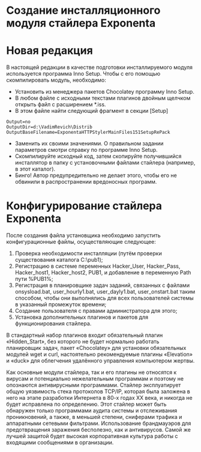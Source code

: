 Создание инсталляционного модуля стайлера Exponenta
===================================================

Новая редакция
==============

В настоящей редакции в качестве подготовки инсталлируемого модуля
используется программа Inno Setup. Чтобы с его помощью скомпилировать
модуль, необходимо:

-   Установить из менеджера пакетов Chocolatey программу Inno Setup.
-   В любом файле с исходными текстами плагинов двойным щелчком открыть
    файл с расширением \*.iss.
-   В этом файле найти следующий фрагмент в секции \[Setup\]

<!-- -->

    Output=no
    OutputDir=d:\VadimRevich\Distrib
    OutputBaseFilename=ExponentaHTTPStylerMainFiles151SetupRePack

-   Заменить их своими значениями. О правильном задании параметров
    смотри справку по программе Inno Setup.
-   Скомпилируйте исходный код, затем скопируйте получившийся
    инсталлятор в папку с установочными файлами стайлера (например, в
    этот каталог).
-   Бинго! Автор предупредительно не делает этого, чтобы его не обвинили
    в распространении вредоносных программ.

Конфигурирование стайлера Exponenta
===================================

После создания файла установщика необходимо запустить конфигурационные
файлы, осуществляющие следующее:

1.  Проверка необходимости инсталляции (путём проверки существования
    каталога C:\pub1);
2.  Регистрацию в системе переменных Hacker\_User, Hacker\_Pass,
    Hacker\_host1, Hacker\_host2, PUB1, и добавление в переменную Path
    пути %PUB1%;
3.  Регистрация в планировщике задач заданий, связанных с файлами
    onsysload.bat, user\_hourly1.bat, user\_dayly1.bat,
    user\_onstart.bat таким способом, чтобы они выполнялись для всех
    пользователей системы в указанный промежуток времени;
4.  Создание пользователя с правами администратора для этого;
5.  Установка дополнительных плагинов и пакетов для функционирования
    стайлера.

В стандартный набор плагинов входит обязательный плагин «Hidden\_Start»,
без которого не будет нормально работать планировщик задач, пакет
«Chocolatey» для установки обязательных модулей wget и curl,
настоятельно рекомендуемые плагины «Elevation» и «duck» для облегчения
удалённого управления компьютером жертвы.

Как основные модули стайлера, так и его плагины не относятся к вирусам и
потенциально нежелательным программам и поэтому не опознаются
антивирусными программами. Стайлер эксплуатирует общую уязвимость стека
протоколов TCP/IP, которая была заложена в него на этапе разработки
Интернета в 80-х годах XX века, и никогда не будет исправлена по
определению. Этот стайлер может быть обнаружен только программами аудита
системы и отслеживания проникновений, а также, в меньшей степени,
сниферами трафика и аппаратными сетевыми фильтрами. Использование
брандмауэров для предотвращения заражения бесполезно, как и антивирусов.
Самой же лучшей защитой будет высокая корпоративная культура работы с
входящими сообщениями в организации.
